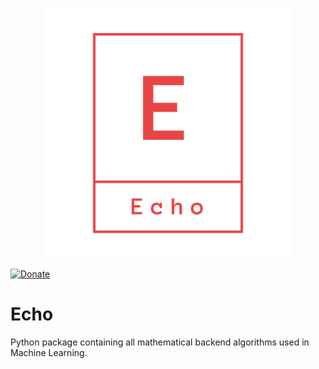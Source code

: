 <p align="center">
  <img width="400" src="Observations/logo_transparent.png">
</p>

[![Donate](https://img.shields.io/badge/License-MIT-brightgreen.svg)](LICENSE)

# Echo
Python package containing all mathematical backend algorithms used in Machine Learning. 
